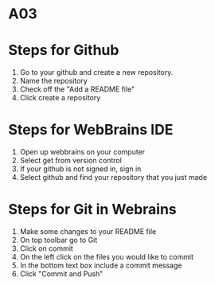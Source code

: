# A03
# Steps for Github
1. Go to your github and create a new repository.
2. Name the repository
3. Check off the "Add a README file"
4. Click create a repository
# Steps for WebBrains IDE
1. Open up webbrains on your computer
2. Select get from version control
3. If your github is not signed in, sign in
4. Select github and find your repository that you just made
# Steps for Git in Webrains
1. Make some changes to your README file
2. On top toolbar go to Git
3. Click on commit
4. On the left click on the files you would like to commit
5. In the bottom text box include a commit message
6. Click "Commit and Push"